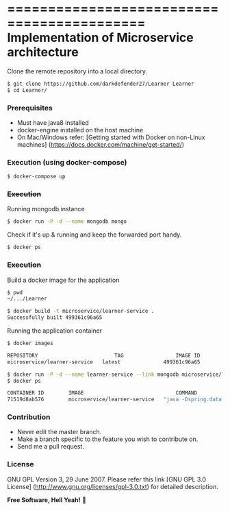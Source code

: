 ===========================================
Implementation of Microservice architecture
===========================================

Clone the remote repository into a local directory.

```sh
$ git clone https://github.com/darkdefender27/Learner Learner
$ cd Learner/
```


### Prerequisites

* Must have java8 installed
* docker-engine installed on the host machine
* On Mac/Windows refer: [Getting started with Docker on non-Linux machines] (https://docs.docker.com/machine/get-started/)


### Execution (using docker-compose)

```sh
$ docker-compose up
```


### ~~Execution~~

Running mongodb instance

```sh
$ docker run -P -d --name mongodb mongo
```

Check if it's up & running and keep the forwarded port handy.

```sh
$ docker ps
```

### ~~Execution~~

Build a docker image for the application

```sh
$ pwd
~/.../Learner

$ docker build -t microservice/learner-service .
Successfully built 499361c96a65
```

Running the application container

```sh
$ docker images

REPOSITORY                         TAG                 IMAGE ID            CREATED             SIZE
microservice/learner-service   latest              499361c96a65        6 minutes ago       678.5 MB

$ docker run -P -d --name learner-service --link mongodb microservice/learner-service
$ docker ps

CONTAINER ID        IMAGE                              COMMAND                  CREATED             STATUS              PORTS                      NAMES
71519d8ab576        microservice/learner-service   "java -Dspring.data.m"   4 seconds ago       Up 3 seconds        0.0.0.0:32769->8080/tcp    learner-service

```


### Contribution

* Never edit the master branch.
* Make a branch specific to the feature you wish to contribute on.
* Send me a pull request.


### License

GNU GPL Version 3, 29 June 2007.
Please refer this link [GNU GPL 3.0 License] (http://www.gnu.org/licenses/gpl-3.0.txt) for detailed description.



**Free Software, Hell Yeah!** :facepunch:
